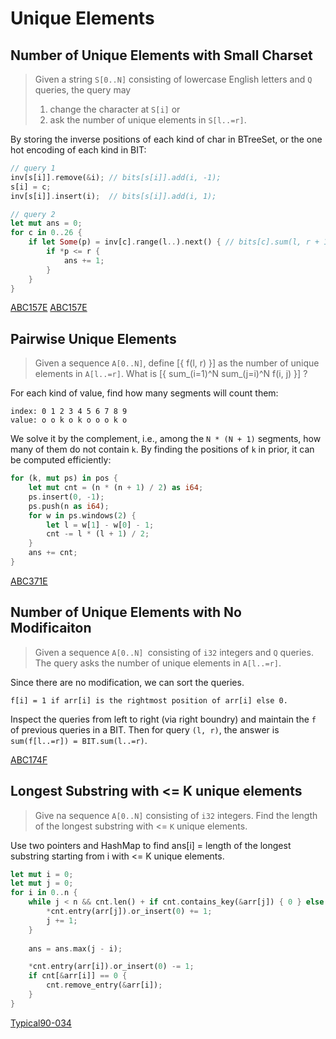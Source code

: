 # Unique Elements

## Number of Unique Elements with Small Charset

> Given a string `S[0..N]` consisting of lowercase English letters and `Q` queries, the query may
>    1. change the character at `S[i]` or 
>    2. ask the number of unique elements in `S[l..=r]`.

By storing the inverse positions of each kind of char in BTreeSet, or the one hot encoding of each kind in BIT:

```rust
// query 1
inv[s[i]].remove(&i); // bits[s[i]].add(i, -1);
s[i] = c;
inv[s[i]].insert(i);  // bits[s[i]].add(i, 1);

// query 2
let mut ans = 0;
for c in 0..26 {
    if let Some(p) = inv[c].range(l..).next() { // bits[c].sum(l, r + 1) > 0
        if *p <= r {
            ans += 1;
        }
    }
}
```
[ABC157E](https://atcoder.jp/contests/abc157/submissions/53570845)
[ABC157E](https://atcoder.jp/contests/abc157/submissions/53571346)

## Pairwise Unique Elements

> Given a sequence `A[0..N]`, define [{ f(l, r) }] as the number of unique elements in `A[l..=r]`. What is [{ sum_(i=1)^N sum_(j=i)^N f(i, j) }] ?

For each kind of value, find how many segments will count them:

```
index: 0 1 2 3 4 5 6 7 8 9 
value: o o k o k o o o k o
```

We solve it by the complement, i.e., among the `N * (N + 1)` segments, how many of them do not contain `k`. By finding the positions of `k` in prior, it can be computed efficiently:

```rust
for (k, mut ps) in pos {
    let mut cnt = (n * (n + 1) / 2) as i64;
    ps.insert(0, -1);
    ps.push(n as i64);
    for w in ps.windows(2) {
        let l = w[1] - w[0] - 1;
        cnt -= l * (l + 1) / 2;
    }
    ans += cnt;
}
```
[ABC371E](https://atcoder.jp/contests/abc371/submissions/58617437)


## Number of Unique Elements with No Modificaiton

> Given a sequence `A[0..N] `consisting of `i32` integers and `Q` queries. 
> The query asks the number of unique elements in `A[l..=r]`.

Since there are no modification, we can sort the queries.

```
f[i] = 1 if arr[i] is the rightmost position of arr[i] else 0.
```

Inspect the queries from left to right (via right boundry) and maintain the `f` of previous queries in a BIT. Then for query `(l, r)`, the answer is `sum(f[l..=r]) = BIT.sum(l..=r)`.

[ABC174F](https://atcoder.jp/contests/abc174/submissions/53667278)


## Longest Substring with <= K unique elements

> Give na sequence `A[0..N]` consisting of `i32` integers.
> Find the length of the longest substring with <= `K` unique elements.

Use two pointers and HashMap to find ans[i] = length of the longest substring starting from i with <= K unique elements.

```rust
let mut i = 0;
let mut j = 0;
for i in 0..n {
    while j < n && cnt.len() + if cnt.contains_key(&arr[j]) { 0 } else { 1 } <= k {
        *cnt.entry(arr[j]).or_insert(0) += 1;
        j += 1;
    }
    
    ans = ans.max(j - i);

    *cnt.entry(arr[i]).or_insert(0) -= 1;
    if cnt[&arr[i]] == 0 {
        cnt.remove_entry(&arr[i]);
    }
}
```

[Typical90-034](https://atcoder.jp/contests/typical90/submissions/54315188)